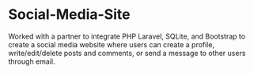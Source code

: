 # Social-Media-Site
Worked with a partner to integrate PHP Laravel, SQLite, and Bootstrap to create a social media website where users can create a profile, write/edit/delete posts and comments, or send a message to other users through email.
